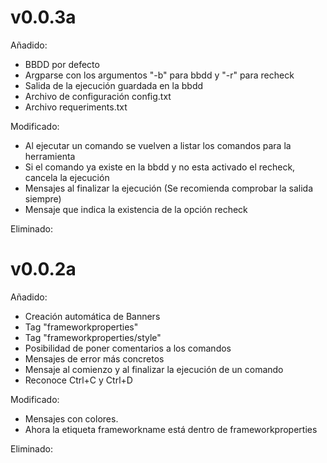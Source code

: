 # v0.0.3a
Añadido:
- BBDD por defecto
- Argparse con los argumentos "-b" para bbdd y "-r" para recheck
- Salida de la ejecución guardada en la bbdd
- Archivo de configuración config.txt
- Archivo requeriments.txt 

Modificado:
- Al ejecutar un comando se vuelven a listar los comandos para la herramienta
- Si el comando ya existe en la bbdd y no esta activado el recheck, cancela la ejecución
- Mensajes al finalizar la ejecución (Se recomienda comprobar la salida siempre)
- Mensaje que indica la existencia de la opción recheck

Eliminado:

# v0.0.2a
Añadido:

- Creación automática de Banners
- Tag "frameworkproperties"
- Tag "frameworkproperties/style"
- Posibilidad de poner comentarios a los comandos
- Mensajes de error más concretos
- Mensaje al comienzo y al finalizar la ejecución de un comando
- Reconoce Ctrl+C y Ctrl+D

Modificado:

- Mensajes con colores.
- Ahora la etiqueta frameworkname está dentro de frameworkproperties

Eliminado:
